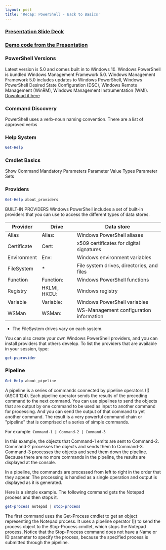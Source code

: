 ```yaml
---
layout: post
title: 'Recap: PowerShell - Back to Basics'
---
```


### [Presentation Slide Deck](http://cincypowershell.org/presentations/2016-05)

### [Demo code from the Presentation](http://cincypowershell.org/presentations/2016-05/code)

### PowerShell Versions
Latest version is 5.0 and comes built in to Windows 10. Windows PowerShell is bundled Windows Management Framework 5.0.
Windows Management Framework 5.0 includes updates to Windows PowerShell, Windows PowerShell Desired State Configuration (DSC), Windows Remote Management (WinRM), Windows Management Instrumentation (WMI).
[Download it here](https://www.microsoft.com/en-us/download/details.aspx?id=50395)


### Command Discovery
PowerShell uses a verb-noun naming convention. There are a list of approved verbs

### Help System
```powershell
Get-Help 
```

### Cmdlet Basics
Show Command
Mandatory Parameters
Parameter Value Types
Parameter Sets

### Providers
```powershell
Get-Help about_providers
```
BUILT-IN PROVIDERS
Windows PowerShell includes a set of built-in providers that you can use
to access the different types of data stores.

Provider      | Drive         | Data store                                   |
--------      | ------------- | -------------------------------------------- |
Alias         | Alias:        | Windows PowerShell aliases                   |
Certificate   | Cert:         | x509 certificates for digital signatures     |
Environment   | Env:          | Windows environment variables                |
FileSystem    | *             | File system drives, directories, and files   |
Function      | Function:     | Windows PowerShell functions                 |
Registry      | HKLM:, HKCU:  | Windows registry                             |
Variable      | Variable:     | Windows PowerShell variables                 |
WSMan         | WSMan:        | WS-Management configuration information      |
* The FileSystem drives vary on each system.

You can also create your own Windows PowerShell providers, and you can
install providers that others develop. To list the providers that are
available in your session, type:
```powershell
get-psprovider
```

### Pipeline
```powershell
Get-Help about_pipeline
```
A pipeline is a series of commands connected by pipeline operators 
(|)(ASCII 124). Each pipeline operator sends the results of the preceding
command to the next command.
You can use pipelines to send the objects that are output by one command
to be used as input to another command for processing. And you can send the
output of that command to yet another command. The result is a very powerful
command chain or "pipeline" that is comprised of a series of simple commands.

For example: `Command-1 | Command-2 | Command-3`

In this example, the objects that Command-1 emits are sent to Command-2.
Command-2 processes the objects and sends them to Command-3. Command-3 processes
the objects and send them down the pipeline. Because there are no more commands in
the pipeline, the results are displayed at the console.

In a pipeline, the commands are processed from left to right in the order
that they appear. The processing is handled as a single operation and
output is displayed as it is generated.

Here is a simple example. The following command gets the Notepad process
and then stops it.
```powershell
get-process notepad | stop-process
```
The first command uses the Get-Process cmdlet to get an object representing
the Notepad process. It uses a pipeline operator (|) to send the process object
to the Stop-Process cmdlet, which stops the Notepad process. Notice that the
Stop-Process command does not have a Name or ID parameter to specify the process,
because the specified process is submitted through the pipeline.